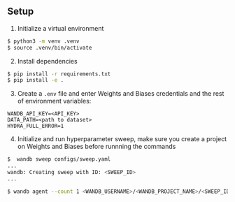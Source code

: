 ## Setup

1. Initialize a virtual environment
```sh
$ python3 -m venv .venv
$ source .venv/bin/activate
```
2. Install dependencies
```sh
$ pip install -r requirements.txt
$ pip install -e .
```
3. Create a `.env` file and enter Weights and Biases credentials and the rest of environment variables:
```
WANDB_API_KEY=<API_KEY>
DATA_PATH=<path to dataset>
HYDRA_FULL_ERROR=1
```
4. Initialize and run hyperparameter sweep, make sure you create a project on Weights and Biases before runnning the commands
```sh
$  wandb sweep configs/sweep.yaml
...
wandb: Creating sweep with ID: <SWEEP_ID>
...

$ wandb agent --count 1 <WANDB_USERNAME>/<WANDB_PROJECT_NAME>/<SWEEP_ID>
```